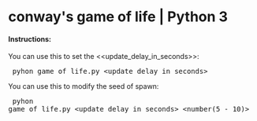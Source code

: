 # conway's game of life | Python 3

<h4>Instructions:</h4>

You can use this to set the \<<update_delay_in_seconds>>:
    <pre>
        pyhon game_of_life.py \<update_delay_in_seconds>
    </pre>
    
You can use this to modify the seed of spawn:
    <pre>
        pyhon game_of_life.py \<update_delay_in_seconds> \<number(5 - 10)>
    </pre>

